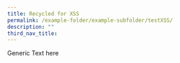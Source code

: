 ```yaml
---
title: Recycled for XSS
permalink: /example-folder/example-subfolder/testXSS/
description: ""
third_nav_title: 
---
```

Generic Text here